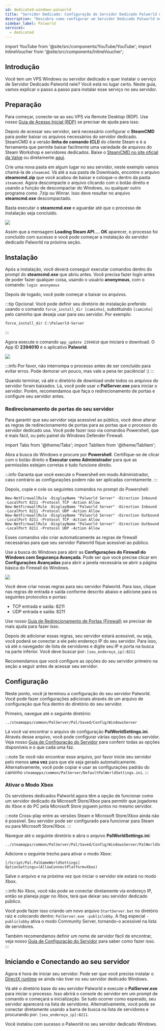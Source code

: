 ```yaml
---
id: dedicated-windows-palworld
title: "Servidor Dedicado: Configuração do Servidor Dedicado Palworld no Windows"
description: "Descubra como configurar um Servidor Dedicado Palworld no seu VPS ou servidor Windows de forma rápida e eficiente → Saiba mais agora"
sidebar_label: Palworld
services:
  - dedicated
---
```


import YouTube from '@site/src/components/YouTube/YouTube';
import InlineVoucher from '@site/src/components/InlineVoucher';

## Introdução

Você tem um VPS Windows ou servidor dedicado e quer instalar o serviço de Servidor Dedicado Palworld nele? Você está no lugar certo. Neste guia, vamos explicar o passo a passo para instalar esse serviço no seu servidor.

<YouTube videoId="thn0wDE5LDg" imageSrc="https://screensaver01.zap-hosting.com/index.php/s/pt4oNY8tPJdKf44/preview" title="Como Configurar o Servidor Dedicado Palworld no VPS Windows!" description="Prefere entender melhor vendo as coisas em ação? A gente te entende! Mergulhe no nosso vídeo que explica tudo pra você. Seja se estiver com pressa ou só quiser absorver a informação da forma mais legal possível!"/>

<InlineVoucher />

## Preparação

Para começar, conecte-se ao seu VPS via Remote Desktop (RDP). Use nosso [Guia de Acesso Inicial (RDP)](vserver-windows-userdp.md) se precisar de ajuda para isso.

Depois de acessar seu servidor, será necessário configurar o **SteamCMD** para poder baixar os arquivos necessários do servidor dedicado. SteamCMD é a versão **linha de comando (CLI)** do cliente Steam e é a ferramenta que permite baixar facilmente uma variedade de arquivos do Steam Workshop e servidores dedicados. Baixe o [SteamCMD no site oficial da Valve](https://developer.valvesoftware.com/wiki/SteamCMD) ou diretamente [aqui](https://steamcdn-a.akamaihd.net/client/installer/steamcmd.zip).

Crie uma nova pasta em algum lugar no seu servidor, neste exemplo vamos chamá-la de `steamcmd`. Vá até a sua pasta de Downloads, encontre o arquivo **steamcmd.zip** que você acabou de baixar e coloque-o dentro da pasta `steamcmd`. Agora descompacte o arquivo clicando com o botão direito e usando a função de descompactar do Windows, ou qualquer outro programa como .7zip ou Winrar. Isso deve resultar no arquivo **steamcmd.exe** descompactado.

Basta executar o **steamcmd.exe** e aguardar até que o processo de instalação seja concluído.

![](https://github.com/zaphosting/docs/assets/42719082/ffb8e8a1-26e3-4d16-9baf-938e17ec1613)

Assim que a mensagem **Loading Steam API.... OK** aparecer, o processo foi concluído com sucesso e você pode começar a instalação do servidor dedicado Palworld na próxima seção.

## Instalação

Após a instalação, você deverá conseguir executar comandos dentro do prompt do **steamcmd.exe** que abriu antes. Você precisa fazer login antes de poder fazer qualquer coisa, usando o usuário **anonymous**, com o comando: `login anonymous`

Depois de logado, você pode começar a baixar os arquivos.

:::tip
Opcional: Você pode definir seu diretório de instalação preferido usando o comando `force_install_dir [caminho]`, substituindo `[caminho]` pelo caminho que deseja usar para seu servidor. Por exemplo:
```
force_install_dir C:\Palworld-Server
```
:::

Agora execute o comando `app_update 2394010` que iniciará o download. O App ID **2394010** é o aplicativo **Palworld**.

![](https://github.com/zaphosting/docs/assets/42719082/b265a784-cf9a-43dc-b100-376f080e18f3)

:::info
Por favor, não interrompa o processo antes de ser concluído para evitar erros. Pode demorar um pouco, mas vale a pena ter paciência! :)
:::

Quando terminar, vá até o diretório de download onde todos os arquivos do servidor foram baixados. Lá, você pode usar o **PalServer.exe** para iniciar o servidor. Porém, recomendamos que faça o redirecionamento de portas e configure seu servidor antes.

### Redirecionamento de portas do seu servidor

Para garantir que seu servidor seja acessível ao público, você deve alterar as regras de redirecionamento de portas para as portas que o processo do servidor dedicado usa. Você pode fazer isso via comandos Powershell, que é mais fácil, ou pelo painel do Windows Defender Firewall.

import Tabs from '@theme/Tabs';
import TabItem from '@theme/TabItem';

<Tabs>
<TabItem value="powershell" label="Via Powershell" default>

Abra a busca do Windows e procure por **Powershell**. Certifique-se de clicar com o botão direito e **Executar como Administrador** para que as permissões estejam corretas e tudo funcione direito.

:::info
Garanta que você execute o Powershell em modo Administrador, caso contrário as configurações podem não ser aplicadas corretamente.
:::

Depois, copie e cole os seguintes comandos no prompt do Powershell:
```
New-NetFirewallRule -DisplayName "Palworld Server" -Direction Inbound -LocalPort 8211 -Protocol TCP -Action Allow
New-NetFirewallRule -DisplayName "Palworld Server" -Direction Inbound -LocalPort 8211 -Protocol UDP -Action Allow
New-NetFirewallRule -DisplayName "Palworld Server" -Direction Outbound -LocalPort 8211 -Protocol TCP -Action Allow
New-NetFirewallRule -DisplayName "Palworld Server" -Direction Outbound -LocalPort 8211 -Protocol UDP -Action Allow
```

Esses comandos vão criar automaticamente as regras de firewall necessárias para que seu servidor Palworld fique acessível ao público.

</TabItem>

<TabItem value="windefender" label="Via Windows Defender">

Use a busca do Windows para abrir as **Configurações do Firewall do Windows com Segurança Avançada**. Pode ser que você precise clicar em **Configurações Avançadas** para abrir a janela necessária se abrir a página básica do Firewall do Windows.

![](https://github.com/zaphosting/docs/assets/42719082/5fb9f943-7e51-4d8f-9df4-2f5ff60857d3)

Você deve criar novas regras para seu servidor Palworld. Para isso, clique nas regras de entrada e saída conforme descrito abaixo e adicione para os seguintes protocolos e portas:
- TCP entrada e saída: 8211
- UDP entrada e saída: 8211

Use nosso [Guia de Redirecionamento de Portas (Firewall)](vserver-windows-port.md) se precisar de mais ajuda para fazer isso.

</TabItem>
</Tabs>

Depois de adicionar essas regras, seu servidor estará acessível, ou seja, você poderá se conectar a ele pelo endereço IP do seu servidor. Para isso, vá até o navegador de lista de servidores e digite seu IP e porta na busca na parte inferior. Você deve buscar por: `[seu_endereço_ip]:8211`

Recomendamos que você configure as opções do seu servidor primeiro na seção a seguir antes de acessar seu servidor.

## Configuração

Neste ponto, você já terminou a configuração do seu servidor Palworld. Você pode fazer configurações adicionais através de um arquivo de configuração que fica dentro do diretório do seu servidor.

Primeiro, navegue até o seguinte diretório:
```
../steamapps/common/PalServer/Pal/Saved/Config/WindowsServer
```

Lá você vai encontrar o arquivo de configuração **PalWorldSettings.ini**. Através desse arquivo, você pode configurar várias opções do seu servidor. Veja nosso [Guia de Configuração do Servidor](palworld-configuration.md) para conferir todas as opções disponíveis e o que cada uma faz.

:::note
Se você não encontrar esse arquivo, por favor inicie seu servidor pelo menos **uma vez** para que ele seja gerado automaticamente. Alternativamente, você pode copiar e usar as configurações padrão do caminho `steamapps/common/PalServer/DefaultPalWorldSettings.ini`.
:::

### Ativar o Modo Xbox

Os servidores dedicados Palworld agora têm a opção de funcionar como um servidor dedicado da Microsoft Store/Xbox para permitir que jogadores do Xbox e do PC pela Microsoft Store joguem juntos no mesmo servidor.

:::note
Cross-play entre as versões Steam e Microsoft Store/Xbox ainda não é possível. Seu servidor pode ser configurado para funcionar para Steam ou para Microsoft Store/Xbox.
:::

Navegue até o seguinte diretório e abra o arquivo **PalWorldSettings.ini**:
```
../steamapps/common/PalServer/Pal/Saved/Config/WindowsServer/PalWorldSettings.ini
```

Adicione o seguinte trecho para ativar o modo Xbox:
```
[/Script/Pal.PalGameWorldSettings]
OptionSettings=(AllowConnectPlatform=Xbox)
```

Salve o arquivo e na próxima vez que iniciar o servidor ele estará no modo Xbox.

:::info
No Xbox, você não pode se conectar diretamente via endereço IP, então se planeja jogar no Xbox, terá que deixar seu servidor dedicado público.

Você pode fazer isso criando um novo arquivo `StartServer.bat` no diretório raiz e colocando dentro: `PalServer.exe -publiclobby`. A flag especial `-publiclobby` ativa o modo Community Server, tornando-o acessível na lista de servidores.

Também recomendamos definir um nome de servidor fácil de encontrar, veja nosso [Guia de Configuração do Servidor](palworld-configuration.md) para saber como fazer isso.
:::

## Iniciando e Conectando ao seu servidor

Agora é hora de iniciar seu servidor. Pode ser que você precise instalar o [DirectX runtime](https://www.microsoft.com/en-gb/download/details.aspx?id=35) se ainda não tiver no seu servidor dedicado Windows.

Vá até o diretório base do seu servidor Palworld e execute o **PalServer.exe** para iniciar o processo. Isso abrirá o console do servidor em um prompt de comando e começará a inicialização. Se tudo ocorrer como esperado, seu servidor aparecerá na lista de servidores. Alternativamente, você pode se conectar diretamente usando a barra de busca na lista de servidores e procurando por: `[seu_endereço_ip]:8211`.

Você instalou com sucesso o Palworld no seu servidor dedicado Windows.

<InlineVoucher />